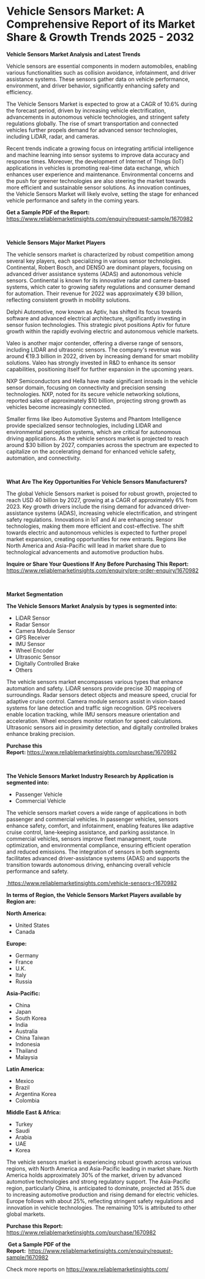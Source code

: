 <p><h1>Vehicle Sensors Market: A Comprehensive Report of its Market Share & Growth Trends 2025 - 2032</h1></p><p><strong>Vehicle Sensors Market Analysis and Latest Trends</strong></p>
<p><p>Vehicle sensors are essential components in modern automobiles, enabling various functionalities such as collision avoidance, infotainment, and driver assistance systems. These sensors gather data on vehicle performance, environment, and driver behavior, significantly enhancing safety and efficiency.</p><p>The Vehicle Sensors Market is expected to grow at a CAGR of 10.6% during the forecast period, driven by increasing vehicle electrification, advancements in autonomous vehicle technologies, and stringent safety regulations globally. The rise of smart transportation and connected vehicles further propels demand for advanced sensor technologies, including LiDAR, radar, and cameras. </p><p>Recent trends indicate a growing focus on integrating artificial intelligence and machine learning into sensor systems to improve data accuracy and response times. Moreover, the development of Internet of Things (IoT) applications in vehicles is promoting real-time data exchange, which enhances user experience and maintenance. Environmental concerns and the push for greener technologies are also steering the market towards more efficient and sustainable sensor solutions. As innovation continues, the Vehicle Sensors Market will likely evolve, setting the stage for enhanced vehicle performance and safety in the coming years.</p></p>
<p><strong>Get a Sample PDF of the Report:&nbsp;</strong> <a href="https://www.reliablemarketinsights.com/enquiry/request-sample/1670982?utm_campaign=2888&utm_medium=2&utm_source=Github&utm_content=ia&utm_term=25032025&utm_id=vehicle-sensors">https://www.reliablemarketinsights.com/enquiry/request-sample/1670982</a></p>
<p>&nbsp;</p>
<p><strong>Vehicle Sensors Major Market Players</strong></p>
<p><p>The vehicle sensors market is characterized by robust competition among several key players, each specializing in various sensor technologies. Continental, Robert Bosch, and DENSO are dominant players, focusing on advanced driver assistance systems (ADAS) and autonomous vehicle sensors. Continental is known for its innovative radar and camera-based systems, which cater to growing safety regulations and consumer demand for automation. Their revenue for 2022 was approximately €39 billion, reflecting consistent growth in mobility solutions.</p><p>Delphi Automotive, now known as Aptiv, has shifted its focus towards software and advanced electrical architecture, significantly investing in sensor fusion technologies. This strategic pivot positions Aptiv for future growth within the rapidly evolving electric and autonomous vehicle markets.</p><p>Valeo is another major contender, offering a diverse range of sensors, including LIDAR and ultrasonic sensors. The company's revenue was around €19.3 billion in 2022, driven by increasing demand for smart mobility solutions. Valeo has strongly invested in R&D to enhance its sensor capabilities, positioning itself for further expansion in the upcoming years.</p><p>NXP Semiconductors and Hella have made significant inroads in the vehicle sensor domain, focusing on connectivity and precision sensing technologies. NXP, noted for its secure vehicle networking solutions, reported sales of approximately $10 billion, projecting strong growth as vehicles become increasingly connected.</p><p>Smaller firms like Ibeo Automotive Systems and Phantom Intelligence provide specialized sensor technologies, including LIDAR and environmental perception systems, which are critical for autonomous driving applications. As the vehicle sensors market is projected to reach around $30 billion by 2027, companies across the spectrum are expected to capitalize on the accelerating demand for enhanced vehicle safety, automation, and connectivity.</p></p>
<p>&nbsp;</p>
<p><strong>What Are The Key Opportunities For Vehicle Sensors Manufacturers?</strong></p>
<p><p>The global Vehicle Sensors market is poised for robust growth, projected to reach USD 40 billion by 2027, growing at a CAGR of approximately 6% from 2023. Key growth drivers include the rising demand for advanced driver-assistance systems (ADAS), increasing vehicle electrification, and stringent safety regulations. Innovations in IoT and AI are enhancing sensor technologies, making them more efficient and cost-effective. The shift towards electric and autonomous vehicles is expected to further propel market expansion, creating opportunities for new entrants. Regions like North America and Asia-Pacific will lead in market share due to technological advancements and automotive production hubs.</p></p>
<p><strong>Inquire or Share Your Questions If Any Before Purchasing This Report:</strong> <a href="https://www.reliablemarketinsights.com/enquiry/pre-order-enquiry/1670982?utm_campaign=2888&utm_medium=2&utm_source=Github&utm_content=ia&utm_term=25032025&utm_id=vehicle-sensors">https://www.reliablemarketinsights.com/enquiry/pre-order-enquiry/1670982</a></p>
<p>&nbsp;</p>
<p><strong>Market Segmentation</strong></p>
<p><strong>The Vehicle Sensors Market Analysis by types is segmented into:</strong></p>
<p><ul><li>LiDAR Sensor</li><li>Radar Sensor</li><li>Camera Module Sensor</li><li>GPS Receiver</li><li>IMU Sensor</li><li>Wheel Encoder</li><li>Ultrasonic Sensor</li><li>Digitally Controlled Brake</li><li>Others</li></ul></p>
<p><p>The vehicle sensors market encompasses various types that enhance automation and safety. LiDAR sensors provide precise 3D mapping of surroundings. Radar sensors detect objects and measure speed, crucial for adaptive cruise control. Camera module sensors assist in vision-based systems for lane detection and traffic sign recognition. GPS receivers enable location tracking, while IMU sensors measure orientation and acceleration. Wheel encoders monitor rotation for speed calculations. Ultrasonic sensors aid in proximity detection, and digitally controlled brakes enhance braking precision.</p></p>
<p><strong>Purchase this Report:&nbsp;</strong><a href="https://www.reliablemarketinsights.com/purchase/1670982?utm_campaign=2888&utm_medium=2&utm_source=Github&utm_content=ia&utm_term=25032025&utm_id=vehicle-sensors">https://www.reliablemarketinsights.com/purchase/1670982</a></p>
<p>&nbsp;</p>
<p><strong>The Vehicle Sensors Market Industry Research by Application is segmented into:</strong></p>
<p><ul><li>Passenger Vehicle</li><li>Commercial Vehicle</li></ul></p>
<p><p>The vehicle sensors market covers a wide range of applications in both passenger and commercial vehicles. In passenger vehicles, sensors enhance safety, comfort, and infotainment, enabling features like adaptive cruise control, lane-keeping assistance, and parking assistance. In commercial vehicles, sensors improve fleet management, route optimization, and environmental compliance, ensuring efficient operation and reduced emissions. The integration of sensors in both segments facilitates advanced driver-assistance systems (ADAS) and supports the transition towards autonomous driving, enhancing overall vehicle performance and safety.</p></p>
<p><a href="https://www.reliablemarketinsights.com/vehicle-sensors-r1670982?utm_campaign=2888&utm_medium=2&utm_source=Github&utm_content=ia&utm_term=25032025&utm_id=vehicle-sensors">&nbsp;https://www.reliablemarketinsights.com/vehicle-sensors-r1670982</a></p>
<p><strong>In terms of Region, the Vehicle Sensors Market Players available by Region are:</strong></p>
<p>
    <p> <strong> North America: </strong>
        <ul>
            <li>United States</li>
            <li>Canada</li>
        </ul>
        </p> 
    <p> <strong> Europe: </strong>
        <ul>
            <li>Germany</li>
            <li>France</li>
            <li>U.K.</li>
            <li>Italy</li>
            <li>Russia</li>
        </ul>
        </p> 
    <p> <strong> Asia-Pacific: </strong>
        <ul>
            <li>China</li>
            <li>Japan</li>
            <li>South Korea</li>
            <li>India</li>
            <li>Australia</li>
            <li>China Taiwan</li>
            <li>Indonesia</li>
            <li>Thailand</li>
            <li>Malaysia</li>
        </ul>
        </p> 
    <p> <strong> Latin America: </strong>
        <ul>
            <li>Mexico</li>
            <li>Brazil</li>
            <li>Argentina Korea</li>
            <li>Colombia</li>
        </ul>
        </p> 
    <p> <strong> Middle East & Africa: </strong>
        <ul>
            <li>Turkey</li>
            <li>Saudi</li>
            <li>Arabia</li>
            <li>UAE</li>
            <li>Korea</li>
        </ul>
    </p>
    </p>
<p><p>The vehicle sensors market is experiencing robust growth across various regions, with North America and Asia-Pacific leading in market share. North America holds approximately 30% of the market, driven by advanced automotive technologies and strong regulatory support. The Asia-Pacific region, particularly China, is anticipated to dominate, projected at 35% due to increasing automotive production and rising demand for electric vehicles. Europe follows with about 25%, reflecting stringent safety regulations and innovation in vehicle technologies. The remaining 10% is attributed to other global markets.</p></p>
<p><strong>Purchase this Report: </strong><a href="https://www.reliablemarketinsights.com/purchase/1670982?utm_campaign=2888&utm_medium=2&utm_source=Github&utm_content=ia&utm_term=25032025&utm_id=vehicle-sensors">https://www.reliablemarketinsights.com/purchase/1670982</a></p>
<p>&nbsp;<strong>Get a Sample PDF of the Report:&nbsp;&nbsp;</strong><a href="https://www.reliablemarketinsights.com/enquiry/request-sample/1670982?utm_campaign=2888&utm_medium=2&utm_source=Github&utm_content=ia&utm_term=25032025&utm_id=vehicle-sensors">https://www.reliablemarketinsights.com/enquiry/request-sample/1670982</a></p>
<p><strong></strong></p>
<p>Check more reports on <a href="https://www.reliablemarketinsights.com/?utm_campaign=2888&utm_medium=2&utm_source=Github&utm_content=ia&utm_term=25032025&utm_id=vehicle-sensors">https://www.reliablemarketinsights.com/</a></p>